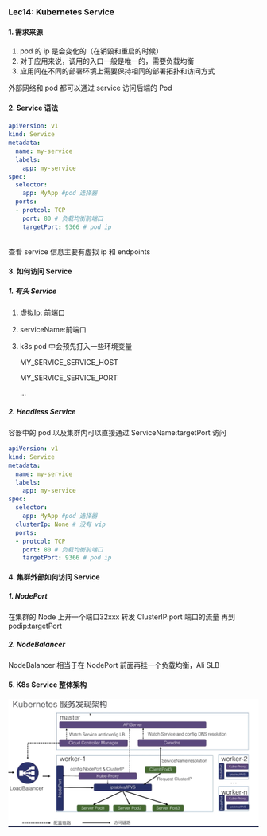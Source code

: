 ### Lec14: Kubernetes Service

#### 1. 需求来源

1. pod 的 ip 是会变化的（在销毁和重启的时候）
2. 对于应用来说，调用的入口一般是唯一的，需要负载均衡
3. 应用间在不同的部署环境上需要保持相同的部署拓扑和访问方式

外部网络和 pod 都可以通过 service 访问后端的 Pod 

#### 2. Service 语法

```yaml
apiVersion: v1
kind: Service
metadata:
  name: my-service
  labels:
    app: my-service
spec:
  selector:
    app: MyApp #pod 选择器
  ports:
  - protcol: TCP
    port: 80 # 负载均衡前端口
    targetPort: 9366 # pod ip
    
```

查看 service 信息主要有虚拟 ip 和 endpoints 

#### 3. 如何访问 Service

##### 1. 有头 Service

1. 虚拟Ip: 前端口

2. serviceName:前端口

3. k8s pod 中会预先打入一些环境变量

   MY_SERVICE_SERVICE_HOST

   MY_SERVICE_SERVICE_PORT

   ...

##### 2. Headless Service

容器中的 pod 以及集群内可以直接通过 ServiceName:targetPort 访问

```yaml
apiVersion: v1
kind: Service
metadata:
  name: my-service
  labels:
    app: my-service
spec:
  selector:
    app: MyApp #pod 选择器
  clusterIp: None # 没有 vip
  ports:
  - protcol: TCP
    port: 80 # 负载均衡前端口
    targetPort: 9366 # pod ip
```

#### 4. 集群外部如何访问 Service

##### 1. NodePort

在集群的 Node 上开一个端口32xxx 转发 ClusterIP:port 端口的流量 再到 podip:targetPort

##### 2. NodeBalancer

NodeBalancer 相当于在 NodePort 前面再挂一个负载均衡，Ali SLB 

#### 5. K8s Service 整体架构

![image-20190915223548238](./images/image-20190915223548238.png)

​	

